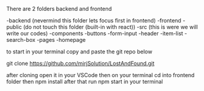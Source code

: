 There are 2 folders backend and frontend

-backend (nevermind this folder lets focus first in frontend)
-frontend
    -public (do not touch this folder (built-in with react))
    -src (this is were we will write our codes)
        -components
            -buttons
            -form-input
            -header
            -item-list
            -search-box
        -pages
            -homepage

to start in your terminal copy and paste the git repo below

git clone https://github.com/mirjSolution/LostAndFound.git

after cloning open it in your VSCode then on your terminal cd into frontend folder then npm install after that run npm start in your terminal


